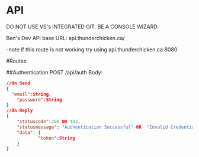 # API

DO NOT USE VS's INTEGRATED GIT. BE A CONSOLE WIZARD.

Ben's Dev API base URL:
api.thunderchicken.ca/

-note if this route is not working try using api.thunderchicken.ca:8080

#Routes

##Authentication
POST /api/auth
Body:
````json
//On Send
{ 
  "email":String,
	"password":String
}
//On Reply
{
	"statuscode":200 OR 403,
	"statusmessage": "Authentication Successful" OR  "Invalid Credentials",
	"data": {
			"token":String 
	}
}
````
